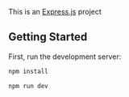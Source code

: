 This is an [Express.js](https://expressjs.com/) project

## Getting Started

First, run the development server:

```bash
npm install

npm run dev
```